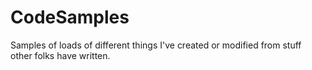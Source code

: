 # CodeSamples
Samples of loads of different things I've created or modified from stuff other folks have written.
